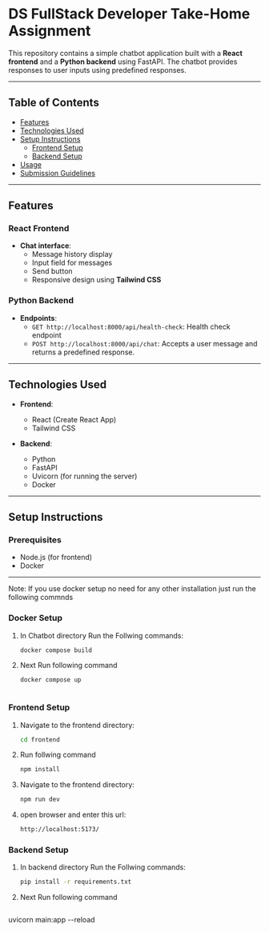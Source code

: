 # DS FullStack Developer Take-Home Assignment

This repository contains a simple chatbot application built with a **React frontend** and a **Python backend** using FastAPI. The chatbot provides responses to user inputs using predefined responses.

---

## Table of Contents

- [Features](#features)
- [Technologies Used](#technologies-used)
- [Setup Instructions](#setup-instructions)
  - [Frontend Setup](#frontend-setup)
  - [Backend Setup](#backend-setup)
- [Usage](#usage)
- [Submission Guidelines](#submission-guidelines)

---

## Features

### React Frontend
- **Chat interface**:
  - Message history display
  - Input field for messages
  - Send button
  - Responsive design using **Tailwind CSS**
  
### Python Backend
- **Endpoints**:
  - `GET http://localhost:8000/api/health-check`: Health check endpoint
  - `POST http://localhost:8000/api/chat`: Accepts a user message and returns a predefined response.


---

## Technologies Used
- **Frontend**:
  - React (Create React App)
  - Tailwind CSS

- **Backend**:
  - Python
  - FastAPI
  - Uvicorn (for running the server)
  - Docker

---

## Setup Instructions

### Prerequisites
- Node.js (for frontend)
- Docker

---
Note: If you use docker setup no need for any other installation just run the following commnds
### Docker Setup
1. In Chatbot directory Run the Follwing commands:
   ```bash
   docker compose build
2. Next Run following command
   ```bash
   docker compose up



### Frontend Setup

1. Navigate to the frontend directory:
   ```bash
   cd frontend
2. Run follwing command
   ```bash
   npm install
3. Navigate to the frontend directory:
   ```bash
   npm run dev
4. open browser and enter this url:
   ```bash
   http://localhost:5173/
### Backend Setup

1. In backend directory Run the Follwing commands:
   ```bash
   pip install -r requirements.txt
2. Next Run following command
   ```bash
  uvicorn main:app --reload
